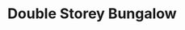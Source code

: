 ---
layout: post
categories: [sale, house, bungalow]
title: "Double Storey Bungalow"
price: "75 Lac"
beds: "4"
baths: "3"
address: "Gulrez Colony"
type: "Bungalow FOR SALE"
area: "6 Marla"
---